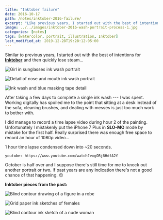 ```yaml
---
title: "Inktober failure"
date: 2016-10-17
path: /notes/inktober-2016-failure/
excerpt: "Like previous years, I started out with the best of intentions for Inktober and then quickly lost steam..."
image: ../../images/inktober-2016-wash-portrait-process-1.jpg
categories: [notes]
tags: [watercolor, portrait, illustration, Inktober]
last_modified_at: 2019-12-28T19:28:12-05:00
---
```


Similar to previous years, I started out with the best of intentions for [**Inktober**](http://mrjakeparker.com/inktober) and then quickly lose steam...

![Girl in sunglasses ink wash portrait](../../images/inktober-2016-wash-portrait.jpg)

![Detail of nose and mouth ink wash portrait](../../images/inktober-2016-wash-portrait-process-2.jpg)

![Ink wash and blue masking tape detail](../../images/inktober-2016-wash-portrait-process-3.jpg)

After taking a few days to complete a single ink wash --- I was spent. Working digitally has spoiled me to the point that sitting at a desk instead of the sofa, cleaning brushes, and dealing with messes is just too much work to bother with.

I did manage to record a time lapse video during hour 2 of the painting. Unfortunately I mistakenly put the iPhone 7 Plus in **SLO-MO** mode by mistake for the first half. Really surprised there was enough free space to record an hour of 1080p video...

1 hour time lapse condensed down into ~20 seconds.

`youtube: https://www.youtube.com/watch?v=gOBj8HdfA2Y`

October is half over and I suppose there's still time for me to knock out another portrait or two. If past years are any indication there's not a good chance of that happening. :neutral_face:

**Inktober pieces from the past:**

![Blind contour drawing of a figure in a robe](../../images/inktober-past-1.jpg)

![Grid paper ink sketches of females](../../images/inktober-past-2.jpg)

![Blind contour ink sketch of a nude woman](../../images/inktober-past-3.jpg)
